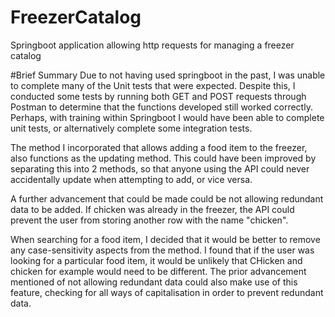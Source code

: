 # FreezerCatalog
Springboot application allowing http requests for managing a freezer catalog


#Brief Summary
Due to not having used springboot in the past, I was unable to complete many of the Unit tests that were expected. Despite this, I conducted some tests by running both GET and POST requests through Postman to determine that the functions developed still worked correctly. Perhaps, with training within Springboot I would have been able to complete unit tests, or alternatively complete some integration tests. 

The method I incorporated that allows adding a food item to the freezer, also functions as the updating method. This could have been improved by separating this into 2 methods, so that anyone using the API could never accidentally update when attempting to add, or vice versa. 

A further advancement that could be made could be not allowing redundant data to be added. If chicken was already in the freezer, the API could prevent the user from storing another row with the name "chicken".

When searching for a food item, I decided that it would be better to remove any case-sensitivity aspects from the method. I found that if the user was looking for a particular food item, it would be unlikely that CHicken and chicken for example would need to be different. The prior advancement mentioned of not allowing redundant data could also make use of this feature, checking for all ways of capitalisation in order to prevent redundant data.
